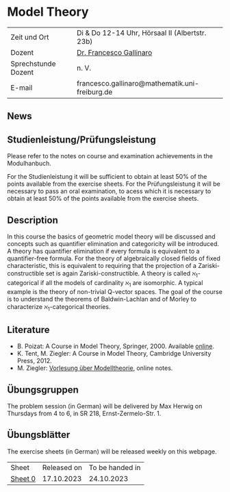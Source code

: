  
<h1> Model Theory </h1>

<table cellspacing="1" cellpadding="1" border="0" width="100%" align="center">
  <tbody>
    <tr>
    <td>Zeit und Ort </td>
    <td>Di & Do 12-14 Uhr, Hörsaal II (Albertstr. 23b)</td>
    </tr>
   <tr>
      <td>Dozent</td>
      <td><a href="https://fgallinaro.github.io/" rel="noopener" target="_blank"> Dr. Francesco Gallinaro</a></td>
    </tr>
    <tr>
      <td>Sprechstunde Dozent </td>
      <td>n. V. </td>
    </tr>
    <tr>
      <td>E-mail</td>
      <td>francesco.gallinaro@mathematik.uni-freiburg.de</td>
    </tr>
    


  </tbody>
</table>

<h2>News</h2>
 
 
<!--
<h2>Exams</h2> 
Notwendig sind: 
<ul> 

<li> Regelm&auml;&szlig;ige Teilnahme am w&ouml;chentlichen Tutorat (maximal zweimaliges Fehlen). </li>
<li> Erlangen von mindestens 50 Prozent der erreichbaren Punkte bei den schriftlich zu bearbeitenden &Uuml;bungsaufgaben. </li>
<li> Vorrechnen mindestens einer &Uuml;bungsaufgabe an der Tafel im Tutorat; alle m&uuml;ssen in der Lage sein, die von ihnen abgegebenen &Uuml;bungsaufgaben an der Tafel vorzurechnen. </li>

</ul>
<b>Bitte beachten Sie die weiteren Hinweise zu Studien- und
Pr&uuml;fungsleistungen im Modulhandbuch zu Ihrem Studiengang.</b>
-->

<h2>Studienleistung/Pr&uuml;fungsleistung</h2>

Please refer to the notes on course and examination achievements in the Modulhanbuch.

For the Studienleistung it will be sufficient to obtain at least 50% of the points available from the exercise sheets. For the Pr&uuml;fungsleistung it will be necessary to pass an oral examination, to acess which it is necessary to obtain at least 50% of the points available from the exercise sheets.

<!--
<h2>Anmeldung/Organisatorisches</h2>
<p>Die Anmeldung zu den Übungsgruppen erfolgt via ILIAS.
</p>
-->

<h2>Description</h2>

In this course the basics of geometric model theory will be discussed and concepts such as quantifier elimination and categoricity will be introduced.
A theory has quantifier elimination if every formula is equivalent to a quantifier-free formula. For the theory of algebraically closed fields of fixed characteristic, this is equivalent to requiring that the projection of a Zariski-constructible set is again Zariski-constructible.
A theory is called &#8501;<sub>1</sub>-categorical if all the models of cardinality &#8501;<sub>1</sub> are isomorphic. A typical example is the theory of non-trivial Q-vector spaces. The goal of the course is to understand the theorems of Baldwin-Lachlan and of Morley to characterize &#8501;<sub>1</sub>-categorical theories.

<h2>Literature</h2>

<ul>
 <li> B. Poizat: A Course in Model Theory, Springer, 2000. Available <a href="https://link.springer.com/book/10.1007/978-1-4419-8622-1">online</a>.</li>
 <li> K. Tent, M. Ziegler: A Course in Model Theory, Cambridge University Press, 2012. </li>
 <li> M. Ziegler: <a href="http://home.mathematik.uni-freiburg.de/ziegler/skripte/modell1.pdf">Vorlesung &uuml;ber Modelltheorie</a>, online notes.</li>
</ul>

<h2>Übungsgruppen</h2>

The problem session (in German) will be delivered by Max Herwig on Thursdays from 4 to 6, in SR 218, Ernst-Zermelo-Str. 1.

<h2>Übungsblätter</h2>

The exercise sheets (in German) will be released weekly on this webpage.

<table cellspacing="1" cellpadding="1" border="0" width="100%" align="center">
  <tbody>
    <tr>
     <td>Sheet</td>
     <td>Released on</td>
     <td>To be handed in</td>
    </tr>
    <tr>
     <td><a href="https://fgallinaro.github.io/mt_wise2324/blatt0.pdf">Sheet 0</a></td>
     <td>17.10.2023</td>
     <td>24.10.2023</td>
    </tr>
  </tbody>
</table>


<br><br><br><br><br><br><br>
  
  <html>  	
<body>

